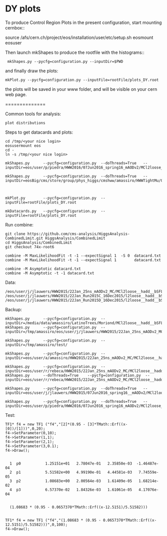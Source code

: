 DY plots
==============

To produce Control Region Plots in the present configuration, start mounting cernbox::

   source /afs/cern.ch/project/eos/installation/user/etc/setup.sh
   eosmount eosuser

Then launch mkShapes to produce the rootfile with the histograms::

     mkShapes.py --pycfg=configuration.py --inputDir=$PWD

and finally draw the plots:

    mkPlot.py --pycfg=configuration.py --inputFile=rootFile/plots_DY.root 

the plots will be saved in your www folder, and will be visible on your cern web page.

==============

Common tools for analysis:

    plot distributions


Steps to get datacards and plots:

    
    cd /tmp/<your nice login>
    eosusermount eos
    cd -
    ln -s /tmp/<your nice login>
    
    mkShapes.py      --pycfg=configuration.py  --doThreads=True   --inputDir=eos/user/p/piedra/HWW2016/07Jun2016_spring16_mAODv2/MCl2loose__hadd__bSFL2pTEff__l2tight/  
    
    mkShapes.py      --pycfg=configuration.py  --doThreads=True   --inputDir=eosBig/cms/store/group/phys_higgs/cmshww/amassiro/HWWTightMu/07Jun2016_spring16_mAODv2_4p0fbm1/MCl2loose__hadd__bSFL2pTEff__l2tight/
      
    
    
    mkPlot.py        --pycfg=configuration.py  --inputFile=rootFile/plots_DY.root
    
    mkDatacards.py   --pycfg=configuration.py  --inputFile=rootFile/plots_DY.root

    
    
Run combine:

    git clone https://github.com/cms-analysis/HiggsAnalysis-CombinedLimit.git HiggsAnalysis/CombinedLimit
    cd HiggsAnalysis/CombinedLimit
    git checkout 74x-root6

    combine -M MaxLikelihoodFit -t -1 --expectSignal 1  -S 0  datacard.txt 
    combine -M MaxLikelihoodFit -t -1 --expectSignal 1        datacard.txt 

    combine -M Asymptotic datacard.txt
    combine -M Asymptotic -t -1 datacard.txt
    
    

Data:

    /eos/user/j/jlauwers/HWW2015/22Jan_25ns_mAODv2_MC/MCl2loose__hadd__bSFL2pTEff__l2tight/
    /eos/user/j/jlauwers/HWW2015/22Jan_Run2015C_16Dec2015/l2loose__hadd__bSFL2pTEff__l2tight/
    /eos/user/j/jlauwers/HWW2015/22Jan_Run2015D_16Dec2015/l2loose__hadd__bSFL2pTEff__l2tight/


Backup:

    mkShapes.py      --pycfg=configuration.py  --inputDir=/media/data/amassiro/LatinoTrees/Moriond/MCl2loose__hadd__bSFL2pTEff__l2tight/
    mkShapes.py      --pycfg=configuration.py  --inputDir=/tmp/amassiro/eos/user/j/jlauwers/HWW2015/22Jan_25ns_mAODv2_MC/MCl2loose__hadd__bSFL2pTEff__l2tight/
    
    mkShapes.py      --pycfg=configuration.py  --inputDir=/tmp/amassiro/test/
    
    mkShapes.py      --pycfg=configuration.py  --inputDir=eos/user/a/amassiro/HWW2015/22Jan_25ns_mAODv2_MC/MCl2loose__hadd__bSFL2pTEff__l2tight__L2Eff/
    
    mkShapes.py      --pycfg=configuration.py  --inputDir=eos/user/r/rebeca/HWW2015/22Jan_25ns_mAODv2_MC/MCl2loose__hadd__bSFL2pTEff__l2tight/
    mkShapes.py      --doThreads=True    --pycfg=configuration.py  --inputDir=eos/user/r/rebeca/HWW2015/22Jan_25ns_mAODv2_MC/MCl2loose__hadd__bSFL2pTEff__l2tight/
    
    mkShapes.py      --pycfg=configuration.py  --doThreads=True   --inputDir=eos/user/j/jlauwers/HWW2015/07Jun2016_spring16__mAODv2/MCl2loose16__hadd__LepEff__l2tight
    
    mkShapes.py      --pycfg=configuration.py  --doThreads=True   --inputDir=eos/user/p/piedra/HWW2016/07Jun2016_spring16_mAODv2/MCl2loose__hadd__bSFL2pTEff__l2tight/  
    
    
    
Test:

    TF1* f4 = new TF1 ("f4","[2]*(0.95 - [3]*TMath::Erf((x-[0])/[1]))",0,20);
    f4->SetParameter(0,10);
    f4->SetParameter(1,1);
    f4->SetParameter(2,1);
    f4->SetParameter(3,0.1);
    f4->Draw();

    
      1  p0           1.25151e+01   2.78047e-01   2.35850e-03  -1.46487e-04
      2  p1           5.51582e+00   4.99190e-01   4.44581e-03   7.74559e-05
      3  p2           1.08683e+00   2.00564e-03   1.61409e-05   1.68214e-02
      4  p3           6.57370e-02   1.84326e-03   1.61061e-05   4.17076e-04

      
      (1.08683 * (0.95 - 0.0657370*TMath::Erf((x-12.5151)/5.51582)))
      
    
    TF1* f4 = new TF1 ("f4","(1.08683 * (0.95 - 0.0657370*TMath::Erf((x-12.5151)/5.51582)))",0,100);
    f4->Draw();

    
    
    
    